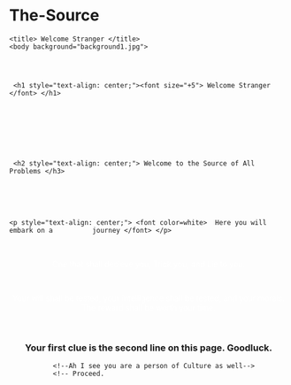 # The-Source
<html>

	<title> Welcome Stranger </title>
	<body background="background1.jpg">
	



     <h1 style="text-align: center;"><font size="+5"> Welcome Stranger </font> </h1> 

<br>
<br><br>
<br><br>
     
     <h2 style="text-align: center;"> Welcome to the Source of All Problems </h3>

<br> <br> <br>

	<p style="text-align: center;"> <font color=white>  Here you will embark on a          journey </font> </p>
<br>
	<p style="text-align: center;"><font color=white> One that shall decieve you,          Trick you, and Lie to you. </font> <p> 
<br>	
	<p style="text-align: center;"><font color=white> Your will shall be tested, your 	intelligence shall be tested, and your morals. The reward shall be worth your 	time. </font> </p>

<br>
	<h3 style="text-align: center;"> Your first clue is the second line on this page. Goodluck. </h3>

               <!--Ah I see you are a person of Culture as well-->
               <!-- Proceed. 
